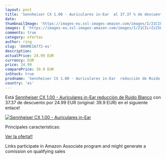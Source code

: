 ```yaml
---
layout: post
title: 'Sennheiser CX 1.00 - Auriculares in-Ear  al 37.37 % de descuento'
date: 
thumbnailImage: 'https://images-eu.ssl-images-amazon.com/images/I/21CILrZz25L._SL200_.jpg'
images: [ 'https://images-eu.ssl-images-amazon.com/images/I/21CILrZz25L._SL200_.jpg' ]
comments: true
category: ofertas
author: ring
slug: 'B00MEIA772-es'
description:
actualPrice: 24.99 EUR
currency: EUR
price: 24.99
comparePrice: 39.9 EUR
inStock: true
prodname: 'Sennheiser CX 1.00 - Auriculares in-Ear  reducción de Ruido   Blanco'
country: 'es'
---
```


Está [Sennheiser CX 1.00 - Auriculares in-Ear  reducción de Ruido   Blanco](https://www.amazon.es/dp/B00MEIA772/?tag=tolees-21) con 37.37 de descuento por 24.99 EUR (original: 39.9 EUR) en el siguiente enlace!

[![Sennheiser CX 1.00 - Auriculares in-Ear ](https://images-eu.ssl-images-amazon.com/images/I/21CILrZz25L._SL200_.jpg)](https://www.amazon.es/dp/B00MEIA772/?tag=tolees-21)

Principales características:


[Ver la oferta!!](https://www.amazon.es/dp/B00MEIA772/?tag=tolees-21)

Links participate in Amazon Associate program and might generate a comission on qualifying sales


